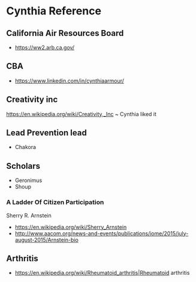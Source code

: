 # Cynthia Reference

## California Air Resources Board

* https://ww2.arb.ca.gov/


## CBA

* https://www.linkedin.com/in/cynthiaarmour/


## Creativity inc

https://en.wikipedia.org/wiki/Creativity,_Inc ~ Cynthia liked it


## Lead Prevention lead

* Chakora


## Scholars

* Geronimus
* Shoup

### A Ladder Of Citizen Participation

Sherry R. Arnstein

* https://en.wikipedia.org/wiki/Sherry_Arnstein
* http://www.aacom.org/news-and-events/publications/iome/2015/july-august-2015/Arnstein-bio


## Arthritis

* https://en.wikipedia.org/wiki/Rheumatoid_arthritis|Rheumatoid arthritis
